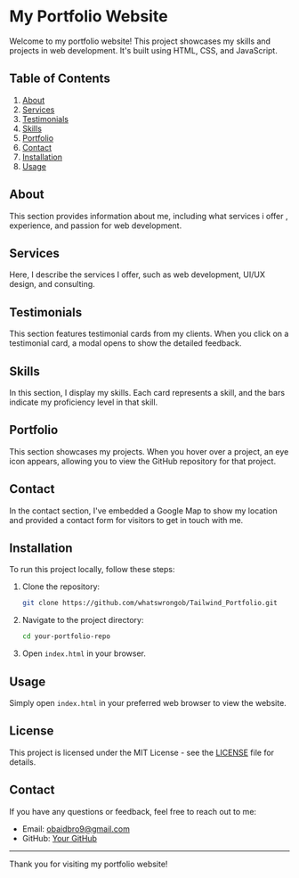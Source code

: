 # My Portfolio Website

Welcome to my portfolio website! This project showcases my skills and projects in web development. It's built using HTML, CSS, and JavaScript.

## Table of Contents

1. [About](#about)
2. [Services](#services)
3. [Testimonials](#testimonials)
4. [Skills](#skills)
5. [Portfolio](#portfolio)
6. [Contact](#contact)
7. [Installation](#installation)
8. [Usage](#usage)

## About

This section provides information about me, including what services i offer , experience, and passion for web development.

## Services

Here, I describe the services I offer, such as web development, UI/UX design, and consulting.

## Testimonials

This section features testimonial cards from my clients. When you click on a testimonial card, a modal opens to show the detailed feedback.

## Skills

In this section, I display my skills. Each card represents a skill, and the bars indicate my proficiency level in that skill.

## Portfolio

This section showcases my projects. When you hover over a project, an eye icon appears, allowing you to view the GitHub repository for that project.

## Contact

In the contact section, I've embedded a Google Map to show my location and provided a contact form for visitors to get in touch with me.

## Installation

To run this project locally, follow these steps:

1. Clone the repository:
    ```bash
    git clone https://github.com/whatswrongob/Tailwind_Portfolio.git
    ```
2. Navigate to the project directory:
    ```bash
    cd your-portfolio-repo
    ```
3. Open `index.html` in your browser.

## Usage

Simply open `index.html` in your preferred web browser to view the website.

## License

This project is licensed under the MIT License - see the [LICENSE](LICENSE) file for details.

## Contact

If you have any questions or feedback, feel free to reach out to me:

- Email: obaidbro9@gmail.com
- GitHub: [Your GitHub](https://github.com/whatswrongob)

---

Thank you for visiting my portfolio website!
